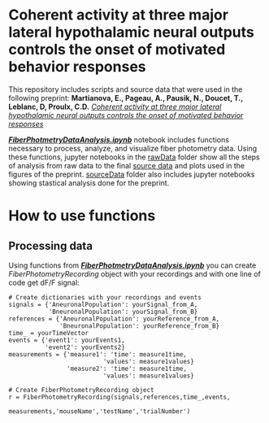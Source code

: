 # Coherent activity at three major lateral hypothalamic neural outputs controls the onset of motivated behavior responses

This repository includes scripts and source data that were used in the following preprint: 
__Martianova, E., Pageau, A., Pausik, N., Doucet, T., Leblanc, D, Proulx, C.D.__ [_Coherent activity at three major lateral hypothalamic neural outputs controls the onset of motivated behavior responses_](https://www.biorxiv.org/content/10.1101/2021.04.28.441785v1)

[___FiberPhotmetryDataAnalysis.ipynb___](./FiberPhotometryDataAnalysis.ipynb) notebook includes functions necessary to process, analyze, and visualize fiber photometry data. Using these functions, jupyter notebooks in the [rawData](./rawData) folder show all the steps of analysis from raw data to the final [source data](./sourceData) and plots used in the figures of the preprint. [sourceData](./sourceData) folder also includes jupyter notebooks showing stastical analysis done for the preprint.

# How to use functions

## Processing data
Using functions from [___FiberPhotmetryDataAnalysis.ipynb___](./FiberPhotometryDataAnalysis.ipynb) you can create _FiberPhotometryRecording_ object with your recordings and with one line of code get dF/F signal:

```
# Create dictionaries with your recordings and events
signals = {'AneuronalPopulation': yourSignal_from_A,
           'BneuronalPopulation': yourSignal_from_B}
references = {'AneuronalPopulation': yourReference_from_A,
              'BneuronalPopulation': yourReference_from_B}
time_ = yourTimeVector
events = {'event1': yourEvents1,
          'event2': yourEvents2}
measurements = {'measure1': 'time': measure1time,
                          'values': measure1values}
                'measure2': 'time': measure1time,
                          'values': measure1values}
                          
# Create FiberPhotometryRecording object
r = FiberPhotometryRecording(signals,references,time_,events,
                             measurements,'mouseName','testName','trialNumber')
```


